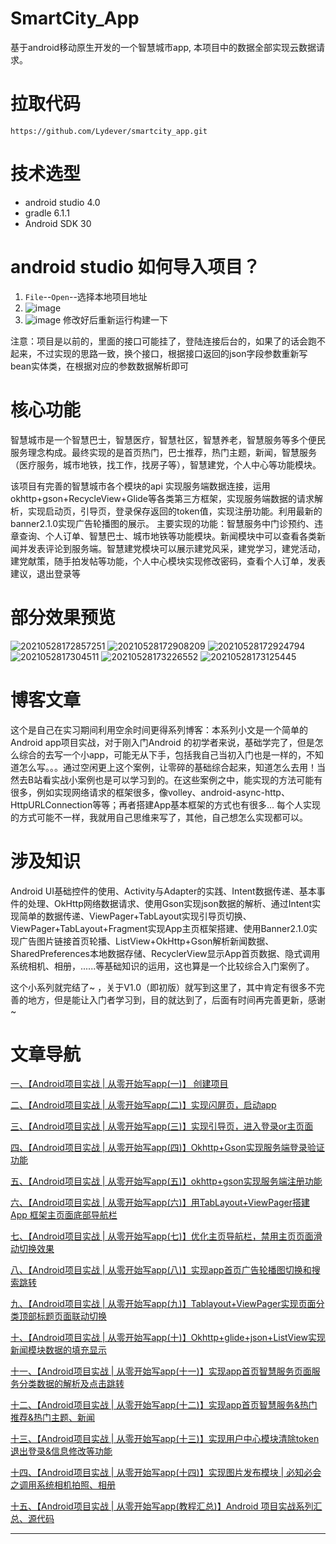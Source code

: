 # SmartCity_App
基于android移动原生开发的一个智慧城市app, 本项目中的数据全部实现云数据请求。

# 拉取代码
```
https://github.com/Lydever/smartcity_app.git
```

# 技术选型
- android studio 4.0
- gradle 6.1.1
- Android SDK 30

# android studio 如何导入项目？
1. `File`--`Open`--选择本地项目地址
2. ![image](https://user-images.githubusercontent.com/65069676/142759127-93e39418-765a-4160-87dd-8c5a22caebeb.png)
3. ![image](https://user-images.githubusercontent.com/65069676/142759172-c59275fd-7f8b-48fb-afe3-35c94a7b6c70.png)
修改好后重新运行构建一下

注意：项目是以前的，里面的接口可能挂了，登陆连接后台的，如果了的话会跑不起来，不过实现的思路一致，换个接口，根据接口返回的json字段参数重新写bean实体类，在根据对应的参数数据解析即可


# 核心功能

智慧城市是一个智慧巴士，智慧医疗，智慧社区，智慧养老，智慧服务等多个便民服务理念构成。最终实现的是首页热门，巴士推荐，热门主题，新闻，智慧服务（医疗服务，城市地铁，找工作，找房子等），智慧建党，个人中心等功能模块。

该项目有完善的智慧城市各个模块的api 实现服务端数据连接，运用okhttp+gson+RecycleView+Glide等各类第三方框架，实现服务端数据的请求解析，实现启动页，引导页，登录保存返回的token值，实现注册功能。利用最新的banner2.1.0实现广告轮播图的展示。
主要实现的功能：智慧服务中门诊预约、违章查询、个人订单、智慧巴士、城市地铁等功能模块。新闻模块中可以查看各类新闻并发表评论到服务端。智慧建党模块可以展示建党风采，建党学习，建党活动，建党献策，随手拍发帖等功能，个人中心模块实现修改密码，查看个人订单，发表建议，退出登录等

# 部分效果预览
![20210528172857251](https://user-images.githubusercontent.com/65069676/127735693-167d8560-29e8-463e-95b5-1153c36dfd28.gif)
![20210528172908209](https://user-images.githubusercontent.com/65069676/127735698-5e5edfab-c99f-4c2b-89b6-4b219ad68f8b.gif)
![20210528172924794](https://user-images.githubusercontent.com/65069676/127735701-f343347c-5d32-44a6-bc96-14a24a8998fc.gif)
![2021052817304511](https://user-images.githubusercontent.com/65069676/127735705-aa82a501-026a-4ab7-a290-c7f3c2fbd79e.gif)
![20210528173226552](https://user-images.githubusercontent.com/65069676/127735714-56911a33-c363-4250-aa4c-7a8057f0fc7b.gif)
![20210528173125445](https://user-images.githubusercontent.com/65069676/127735721-381aec3a-6f95-4bb9-92f3-94fc2e9c8343.gif)


# 博客文章
这个是自己在实习期间利用空余时间更得系列博客：本系列小文是一个简单的Android app项目实战，对于刚入门Android 的初学者来说，基础学完了，但是怎么综合的去写一个小app，可能无从下手，包括我自己当初入门也是一样的，不知道怎么写。。。通过空闲更上这个案例，让零碎的基础综合起来，知道怎么去用！当然去B站看实战小案例也是可以学习到的。在这些案例之中，能实现的方法可能有很多，例如实现网络请求的框架很多，像volley、android-async-http、HttpURLConnection等等；再者搭建App基本框架的方式也有很多... 每个人实现的方式可能不一样，我就用自己思维来写了，其他，自己想怎么实现都可以。


# 涉及知识

Android UI基础控件的使用、Activity与Adapter的实践、Intent数据传递、基本事件的处理、OkHttp网络数据请求、使用Gson实现json数据的解析、通过Intent实现简单的数据传递、ViewPager+TabLayout实现引导页切换、ViewPager+TabLayout+Fragment实现App主页框架搭建、使用Banner2.1.0实现广告图片链接首页轮播、ListView+OkHttp+Gson解析新闻数据、SharedPreferences本地数据存储、RecyclerView显示App首页数据、隐式调用系统相机、相册，......等基础知识的运用，这也算是一个比较综合入门案例了。

这个小系列就完结了~ ，关于V1.0（即初版）就写到这里了，其中肯定有很多不完善的地方，但是能让入门者学习到，目的就达到了，后面有时间再完善更新，感谢~

# 文章导航


[一、【Android项目实战 | 从零开始写app(一)】 创建项目](https://blog.csdn.net/weixin_43853746/article/details/115654086)

[二、【Android项目实战 | 从零开始写app(二)】实现闪屏页，启动app](https://blog.csdn.net/weixin_43853746/article/details/115654203)

[三、【Android项目实战 | 从零开始写app(三)】实现引导页，进入登录or主页面](https://blog.csdn.net/weixin_43853746/article/details/115653249)

[四、【Android项目实战 | 从零开始写app(四)】Okhttp+Gson实现服务端登录验证功能](https://blog.csdn.net/weixin_43853746/article/details/115673426)

[五、【Android项目实战 | 从零开始写app(五)】okhttp+gson实现服务端注册功能](https://blog.csdn.net/weixin_43853746/article/details/115674496)

[六、【Android项目实战 | 从零开始写app(六)】用TabLayout+ViewPager搭建App 框架主页面底部导航栏](https://blog.csdn.net/weixin_43853746/article/details/115653683)

[七、【Android项目实战 | 从零开始写app(七)】优化主页导航栏，禁用主页页面滑动切换效果](https://blog.csdn.net/weixin_43853746/article/details/115689794)

[八、【Android项目实战 | 从零开始写app(八)】实现app首页广告轮播图切换和搜索跳转](https://blog.csdn.net/weixin_43853746/article/details/115817088)

[九、【Android项目实战 | 从零开始写app(九)】Tablayout+ViewPager实现页面分类顶部标题页面联动切换](https://blog.csdn.net/weixin_43853746/article/details/116044971)

[十、【Android项目实战 | 从零开始写app(十)】Okhttp+glide+json+ListView实现新闻模块数据的填充显示](https://blog.csdn.net/weixin_43853746/article/details/116046094)

[十一、【Android项目实战 | 从零开始写app(十一)】实现app首页智慧服务页面服务分类数据的解析及点击跳转](https://blog.csdn.net/weixin_43853746/article/details/117360629)

[十二、【Android项目实战 | 从零开始写app(十二)】实现app首页智慧服务&热门推荐&热门主题、新闻](https://blog.csdn.net/weixin_43853746/article/details/116047544)

[十三、【Android项目实战 | 从零开始写app(十三)】实现用户中心模块清除token退出登录&信息修改等功能](https://blog.csdn.net/weixin_43853746/article/details/116464047)

[十四、【Android项目实战 | 从零开始写app(十四)】实现图片发布模块 | 必知必会之调用系统相机拍照、相册](https://blog.csdn.net/weixin_43853746/article/details/117230537)

[十五、【Android项目实战 | 从零开始写app(教程汇总)】Android 项目实战系列汇总、源代码](https://blog.csdn.net/weixin_43853746/article/details/117367078)

--------
